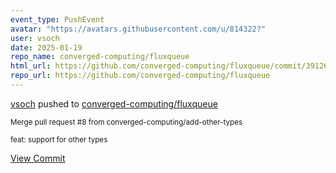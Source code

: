 ```yaml
---
event_type: PushEvent
avatar: "https://avatars.githubusercontent.com/u/814322?"
user: vsoch
date: 2025-01-19
repo_name: converged-computing/fluxqueue
html_url: https://github.com/converged-computing/fluxqueue/commit/39126183984558420140e797e09a686377d2e38f
repo_url: https://github.com/converged-computing/fluxqueue
---
```


<a href='https://github.com/vsoch' target='_blank'>vsoch</a> pushed to <a href='https://github.com/converged-computing/fluxqueue' target='_blank'>converged-computing/fluxqueue</a>

<small>Merge pull request #8 from converged-computing/add-other-types

feat: support for other types</small>

<a href='https://github.com/converged-computing/fluxqueue/commit/39126183984558420140e797e09a686377d2e38f' target='_blank'>View Commit</a>